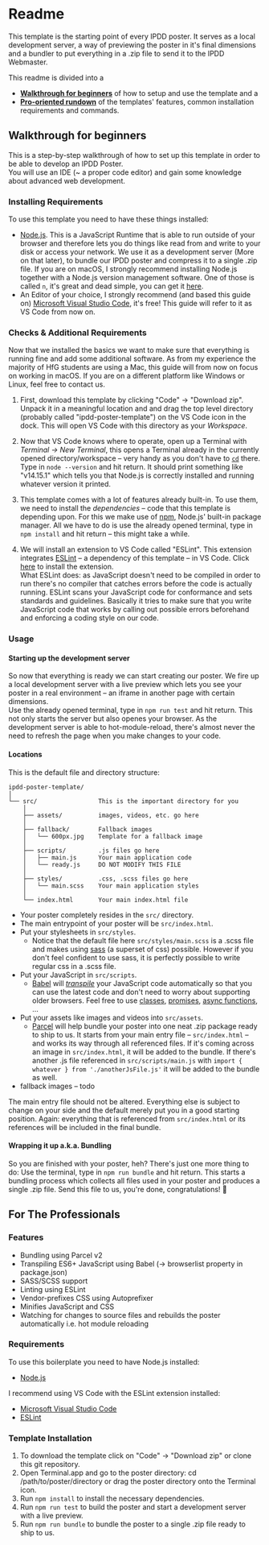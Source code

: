 # Readme

This template is the starting point of every IPDD poster. It serves as a local development server, a way of previewing the poster in it's final dimensions and a bundler to put everything in a .zip file to send it to the IPDD Webmaster.

This readme is divided into a
* **[Walkthrough for beginners](#walkthrough-for-beginners)** of how to setup and use the template and a 
* **[Pro-oriented rundown](#for-the-professionals)** of the templates' features, common installation requirements and commands.

<div class="card">

## Walkthrough for beginners

This is a step-by-step walkthrough of how to set up this template in order to be able to develop an IPDD Poster.  
You will use an IDE (~ a proper code editor) and gain some knowledge about advanced web development.

### Installing Requirements

To use this template you need to have these things installed:

*   [Node.js](https://nodejs.org/en/). This is a JavaScript Runtime that is able to run outside of your browser and therefore lets you do things like read from and write to your disk or access your network. We use it as a development server (More on that later), to bundle our IPDD poster and compress it to a single .zip file. If you are on macOS, I strongly recommend installing Node.js together with a Node.js version management software. One of those is called `n`, it's great and dead simple, you can get it [here](https://github.com/tj/n).
*   An Editor of your choice, I strongly recommend (and based this guide on) [Microsoft Visual Studio Code](https://code.visualstudio.com/), it's free! This guide will refer to it as VS Code from now on.

### Checks & Additional Requirements

Now that we installed the basics we want to make sure that everything is running fine and add some additional software. As from my experience the majority of HfG students are using a Mac, this guide will from now on focus on working in macOS. If you are on a different platform like Windows or Linux, feel free to contact us.

1. First, download this template by clicking "Code" → "Download zip". Unpack it in a meaningful location and and drag the top level directory (probably called "ipdd-poster-template") on the VS Code icon in the dock. This will open VS Code with this directory as your _Workspace_.

2. Now that VS Code knows where to operate, open up a Terminal with _Terminal → New Terminal_, this opens a Terminal already in the currently opened directory/workspace – very handy as you don't have to [`cd`](https://www.macworld.com/article/2042378/master-the-command-line-navigating-files-and-folders.html) there.
Type in `node --version` and hit return. It should print something like "v14.15.1" which tells you that Node.js is correctly installed and running whatever version it printed.

3. This template comes with a lot of features already built-in. To use them, we need to install the _dependencies_ – code that this template is depending upon. For this we make use of [npm](https://www.npmjs.com/), Node.js' built-in package manager. All we have to do is use the already opened terminal, type in `npm install` and hit return – this might take a while.

4. We will install an extension to VS Code called "ESLint". This extension integrates [ESLint](https://ESLint.org/) – a dependency of this template – in VS Code. Click [here](https://marketplace.visualstudio.com/items?itemName=dbaeumer.vscode-ESLint) to install the extension.  
What ESLint does: as JavaScript doesn't need to be compiled in order to run there's no compiler that catches errors before the code is actually running. ESLint scans your JavaScript code for conformance and sets standards and guidelines. Basically it tries to make sure that you write JavaScript code that works by calling out possible errors beforehand and enforcing a coding style on our code.

### Usage

#### Starting up the development server

So now that everything is ready we can start creating our poster. We fire up a local development server with a live preview which lets you see your poster in a real environment – an iframe in another page with certain dimensions.  
Use the already opened terminal, type in `npm run test` and hit return. This not only starts the server but also openes your browser. As the development server is able to hot-module-reload, there's almost never the need to refresh the page when you make changes to your code.

#### Locations

This is the default file and directory structure:
```
ipdd-poster-template/
│
└── src/                 This is the important directory for you
    │
    ├── assets/          images, videos, etc. go here
    │
    ├── fallback/        Fallback images
    │   └── 600px.jpg    Template for a fallback image
    │
    ├── scripts/         .js files go here
    │   ├── main.js      Your main application code
    │   └── ready.js     DO NOT MODIFY THIS FILE
    │
    ├── styles/          .css, .scss files go here
    │   └── main.scss    Your main application styles
    │
    └── index.html       Your main index.html file
```

* Your poster completely resides in the `src/` directory.
* The main entrypoint of your poster will be `src/index.html`.
* Put your stylesheets in `src/styles`.
  * Notice that the default file here `src/styles/main.scss` is a .scss file and makes using [sass](https://sass-lang.com/documentation) (a superset of css) possible. However if you don't feel confident to use sass, it is perfectly possible to write regular css in a .scss file.
* Put your JavaScript in `src/scripts`.
  * [Babel](https://babeljs.io/) will [_transpile_](https://scotch.io/tutorials/javascript-transpilers-what-they-are-why-we-need-them) your JavaScript code automatically so that you can use the latest code and don't need to worry about supporting older browsers. Feel free to use [classes](https://developer.mozilla.org/en-US/docs/Web/JavaScript/Reference/Classes), [promises](https://developer.mozilla.org/en-US/docs/Web/JavaScript/Reference/Global_Objects/Promise), [async functions](https://developer.mozilla.org/en-US/docs/Web/JavaScript/Reference/Statements/async_function), …
* Put your assets like images and videos into `src/assets`.
  * [Parcel](https://v2.parceljs.org/) will help bundle your poster into one neat .zip package ready to ship to us. It starts from your main entry file – `src/index.html` – and works its way through all referenced files. If it's coming across an image in `src/index.html`, it will be added to the bundle. If there's another .js file referenced in `src/scripts/main.js` with `import { whatever } from './anotherJsFile.js'` it will be added to the bundle as well.
* fallback images – todo

The main entry file should not be altered. Everything else is subject to change on your side and the default merely put you in a good starting position. Again: everything that is referenced from `src/index.html` or its references will be included in the final bundle.

#### Wrapping it up a.k.a. Bundling

So you are finished with your poster, heh? There's just one more thing to do: Use the terminal, type in `npm run bundle` and hit return. This starts a bundling process which collects all files used in your poster and produces a single .zip file. Send this file to us, you're done, congratulations! 🎉

</div>
<div class="card">

## For The Professionals

### Features

*   Bundling using Parcel v2
*   Transpiling ES6+ JavaScript using Babel (→ browserlist property in package.json)
*   SASS/SCSS support
*   Linting using ESLint
*   Vendor-prefixes CSS using Autoprefixer
*   Minifies JavaScript and CSS
*   Watching for changes to source files and rebuilds the poster automatically i.e. hot module reloading

### Requirements

To use this boilerplate you need to have Node.js installed:

*   [Node.js](https://nodejs.org/en/)

I recommend using VS Code with the ESLint extension installed:

*   [Microsoft Visual Studio Code](https://code.visualstudio.com/)
*   [ESLint](https://marketplace.visualstudio.com/items?itemName=dbaeumer.vscode-ESLint)

### Template Installation

1.  To download the template click on "Code" → "Download zip" or clone this git repository.
2.  Open Terminal.app and go to the poster directory: cd /path/to/poster/directory or drag the poster directory onto the Terminal icon.
3.  Run `npm install` to install the necessary dependencies.
4.  Run `npm run test` to build the poster and start a development server with a live preview.
5.  Run `npm run bundle` to bundle the poster to a single .zip file ready to ship to us.

</div>